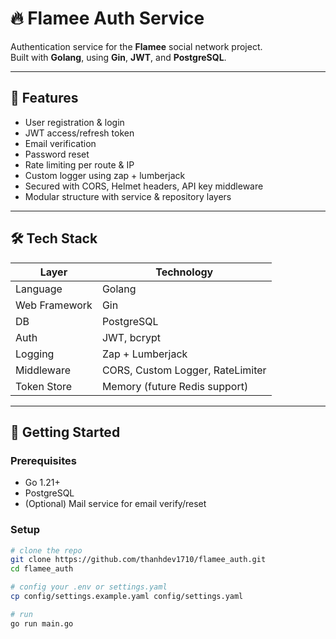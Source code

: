 # 🔥 Flamee Auth Service

Authentication service for the **Flamee** social network project.  
Built with **Golang**, using **Gin**, **JWT**, and **PostgreSQL**.

---

## 📌 Features

- User registration & login
- JWT access/refresh token
- Email verification
- Password reset
- Rate limiting per route & IP
- Custom logger using zap + lumberjack
- Secured with CORS, Helmet headers, API key middleware
- Modular structure with service & repository layers

---

## 🛠️ Tech Stack

| Layer         | Technology                       |
| ------------- | -------------------------------- |
| Language      | Golang                           |
| Web Framework | Gin                              |
| DB            | PostgreSQL                       |
| Auth          | JWT, bcrypt                      |
| Logging       | Zap + Lumberjack                 |
| Middleware    | CORS, Custom Logger, RateLimiter |
| Token Store   | Memory (future Redis support)    |

---

## 🚀 Getting Started

### Prerequisites

- Go 1.21+
- PostgreSQL
- (Optional) Mail service for email verify/reset

### Setup

```bash
# clone the repo
git clone https://github.com/thanhdev1710/flamee_auth.git
cd flamee_auth

# config your .env or settings.yaml
cp config/settings.example.yaml config/settings.yaml

# run
go run main.go
```
